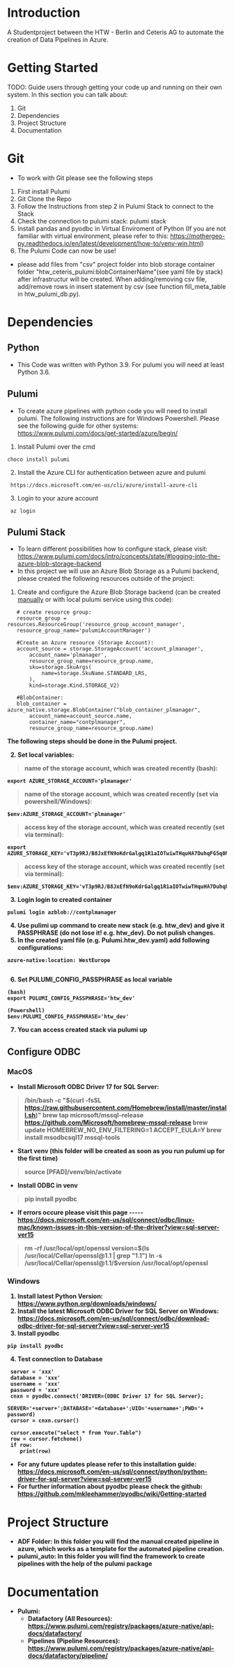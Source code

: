 # Introduction 
A Studentproject between the HTW - Berlin and Ceteris AG to automate the creation of Data Pipelines in Azure. 

# Getting Started
TODO: Guide users through getting your code up and running on their own system. In this section you can talk about:
1.	Git
2.  Dependencies
3.	Project Structure
4.	Documentation

# Git
- To work with Git please see the following steps
1. First install Pulumi
1. Git Clone the Repo
2. Follow the Instructions from step 2 in Pulumi Stack to connect to the Stack
3. Check the connection to pulumi stack: pulumi stack
4. Install pandas and pyodbc in Virtual Enviroment of Python (If you are not familiar with virtual environment, please refer to this: https://mothergeo-py.readthedocs.io/en/latest/development/how-to/venv-win.html)
5. The Pulumi Code can now be use!
- please add files from "csv" project folder into blob storage container folder "htw_ceteris_pulumi:blobContainerName"(see yaml file by stack) after infrastructur will be created. When adding/removing csv file, add/remove rows in insert statement by csv (see function fill_meta_table in htw_pulumi_db.py).

# Dependencies

## Python
- This Code was written with Python 3.9. For pulumi you will need at least Python 3.6.

## Pulumi 
- To create azure pipelines with python code you will need to install pulumi. The following instructions are for Windows Powershell. Please see the following guide for other systems: https://www.pulumi.com/docs/get-started/azure/begin/
1. Install Pulumi over the cmd 
 ```
 choco install pulumi
 ```
2. Install the Azure CLI for authentication between azure and pulumi
```
 https://docs.microsoft.com/en-us/cli/azure/install-azure-cli
```
3. Login to your azure account
```
 az login
 ```

## Pulumi Stack
- To learn different possibilities how to configure stack, please visit: https://www.pulumi.com/docs/intro/concepts/state/#logging-into-the-azure-blob-storage-backend
- In this project we will use an Azure Blob Storage as a Pulumi backend, please created the following resources outside of the project:
1. Create and configure the Azure Blob Storage backend (can be created <a href='https://www.techwatching.dev/posts/pulumi-azure-backend' target='_blank'>manually</a> or with local pulumi service using this code):
 
 ```
    # create resource group:
    resource_group = resources.ResourceGroup('resource_group_account_manager',
    resource_group_name='pulumiAccountManager')

    #Create an Azure resource (Storage Account):
    account_source = storage.StorageAccount('account_plmanager',   
        account_name='plmanager',
        resource_group_name=resource_group.name,
        sku=storage.SkuArgs(
            name=storage.SkuName.STANDARD_LRS,
        ),
        kind=storage.Kind.STORAGE_V2)

    #BlobContainer:
    blob_container = azure_native.storage.BlobContainer("blob_container_plmanager",
        account_name=account_source.name,
        container_name="contplmanager",
        resource_group_name=resource_group.name)
```
<b>The following steps should be done in the Pulumi project.</br>

2. Set local variables:
> name of the storage account, which was created recently (bash):

```
export AZURE_STORAGE_ACCOUNT='plmanager'

 ```

 > name of the storage account, which was created recently (set via powershell/Windows):

```
$env:AZURE_STORAGE_ACCOUNT='plmanager'

 ```

> access key of the storage account, which was created recently (set via terminal):
 ```
 export AZURE_STORAGE_KEY='vT3p9RJ/B8JxEfN9oKdrGalgq1R1aIOTwiwTHquHA7DuhqFG5q0NVO+BvFMl47yXK3UjmSQx+S91EitrjLeBzQ=='
 ```

> access key of the storage account, which was created recently (set via terminal):
 ```
 $env:AZURE_STORAGE_KEY='vT3p9RJ/B8JxEfN9oKdrGalgq1R1aIOTwiwTHquHA7DuhqFG5q0NVO+BvFMl47yXK3UjmSQx+S91EitrjLeBzQ=='
 ```

3. Login login to created container
 ```
 pulumi login azblob://contplmanager

 ```
4. Use pulimi up command to create new stack (e.g. htw_dev) and give it PASSPHRASE (do not lose it! e.g. htw_dev). Do not pulish changes.
5. In the created yaml file (e.g. Pulumi.htw_dev.yaml) add following configurations:

```
azure-native:location: WestEurope
    
```
6. Set PULUMI_CONFIG_PASSPHRASE as local variable
 ```
 (bash)
 export PULUMI_CONFIG_PASSPHRASE='htw_dev'

 (Powershell)
 $env:PULUMI_CONFIG_PASSPHRASE='htw_dev'
 ```
7. You can access created stack via pulumi up



## Configure ODBC
### MacOS
-  Install Microsoft ODBC Driver 17 for SQL Server:
> /bin/bash -c "$(curl -fsSL https://raw.githubusercontent.com/Homebrew/install/master/install.sh)"
> brew tap microsoft/mssql-release https://github.com/Microsoft/homebrew-mssql-release
> brew update
> HOMEBREW_NO_ENV_FILTERING=1 ACCEPT_EULA=Y brew install msodbcsql17 mssql-tools
- Start venv (this folder will be created as soon as you run pulumi up for the first time)
> source [PFAD]/venv/bin/activate
- Install ODBC in venv
> pip install pyodbc
- If errors occure please visit this page
-----https://docs.microsoft.com/en-us/sql/connect/odbc/linux-mac/known-issues-in-this-version-of-the-driver?view=sql-server-ver15 
> rm -rf /usr/local/opt/openssl
> version=$(ls /usr/local/Cellar/openssl@1.1 | grep "1.1")
> ln -s /usr/local/Cellar/openssl@1.1/$version /usr/local/opt/openssl

### Windows
1. Install latest Python Version: https://www.python.org/downloads/windows/
2. Install the latest Microsoft ODBC Driver for SQL Server on Windows: https://docs.microsoft.com/en-us/sql/connect/odbc/download-odbc-driver-for-sql-server?view=sql-server-ver15
3. Install pyodbc 
``` 
pip install pyodbc
```
4. Test connection to Database
```
 server = 'xxx'
 database = 'xxx'
 username = 'xxx' 
 password = 'xxx'
 cnxn = pyodbc.connect('DRIVER={ODBC Driver 17 for SQL Server};
                        SERVER='+server+';DATABASE='+database+';UID='+username+';PWD='+ password)
 cursor = cnxn.cursor() 

 cursor.execute("select * from Your.Table")
 row = cursor.fetchone() 
 if row:
    print(row) 
```
- For any future updates please refer to this installation guide: https://docs.microsoft.com/en-us/sql/connect/python/python-driver-for-sql-server?view=sql-server-ver15
- For further information about pyodbc please check the github: https://github.com/mkleehammer/pyodbc/wiki/Getting-started

# Project Structure
- <b>ADF Folder</b>: In this folder you will find the manual created pipeline in azure, which works as a template for the automated pipeline creation.
- <b>pulumi_auto</b>: In this folder you will find the framework to create pipelines with the help of the pulumi package

# Documentation
- <b>Pulumi</b>:
    - <b>Datafactory</b> (All Resources): https://www.pulumi.com/registry/packages/azure-native/api-docs/datafactory/
    - <b>Pipelines</b> (Pipeline Resources): https://www.pulumi.com/registry/packages/azure-native/api-docs/datafactory/pipeline/